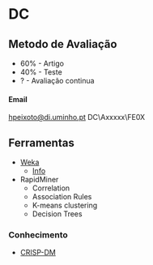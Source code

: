 # DC

## Metodo de Avaliação
* 60% - Artigo
* 40% - Teste
* ? - Avaliação continua

#### Email
hpeixoto@di.uminho.pt
DC\Axxxxx\FE0X

## Ferramentas
* [Weka](https://www.cs.waikato.ac.nz/ml/weka/)
    * [Info](https://en.wikipedia.org/wiki/Weka_(machine_learning))
* RapidMiner
    * Correlation
    * Association Rules
    * K-means clustering
    * Decision Trees

### Conhecimento
* [CRISP-DM](https://en.wikipedia.org/wiki/Cross-industry_standard_process_for_data_mining)


